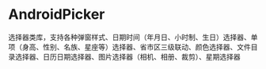 # AndroidPicker
选择器类库，支持各种弹窗样式、日期时间（年月日、小时制、生日）选择器、单项（身高、性别、名族、星座等）选择器、省市区三级联动、颜色选择器、文件目录选择器、日历日期选择器、图片选择器（相机、相册、裁剪）、星期选择器
